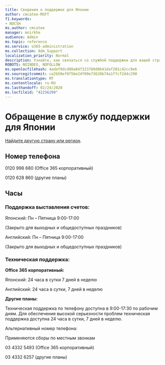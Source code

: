 ```yaml
---
title: Сведения о поддержке для Японии
author: cmcatee-MSFT
f1.keywords:
- NOCSH
ms.author: cmcatee
manager: mnirkhe
audience: Admin
ms.topic: reference
ms.service: o365-administration
ms.collection: Adm_Support
localization_priority: Normal
description: Узнайте, как связаться со службой поддержки для вашей страны или региона.
ROBOTS: NOINDEX, NOFOLLOW
ms.openlocfilehash: 4adef9dcd98a84f323789d0641daf201c42cc9e6
ms.sourcegitcommit: ca2b58ef8f5be24f09e73620b74a1ffcf2d4c290
ms.translationtype: MT
ms.contentlocale: ru-RU
ms.lasthandoff: 02/24/2020
ms.locfileid: "42256299"
---
```

# <a name="contact-support-for-japan"></a>Обращение в службу поддержки для Японии

[Найдите другую страну или регион](../contact-support-for-business-products.md).

## <a name="phone-number"></a>Номер телефона
0120 996 680 (Office 365 корпоративный)

0120 628 860 (другие планы)

## <a name="hours"></a>Часы
### <a name="billing-support"></a>Поддержка выставления счетов:

Японский: Пн – Пятница 9:00-17:00

(Закрыто для выходных и общедоступных праздников)

Английский: Пн – Пятница 9:00-17:00

(Закрыто для выходных и общедоступных праздников)

### <a name="technical-support"></a>Техническая поддержка:

**Office 365 корпоративный:**

Японский: 24 часа в сутки 7 дней в неделю

Английский: 24 часа в сутки, 7 дней в неделю

**Другие планы:**

Техническая поддержка по телефону доступна в 9:00-17:30 по рабочим дням. Для обеспечения высокой серьезности проблем техническая поддержка доступна 24 часа в сутки, 7 дней в неделю.

Альтернативный номер телефона:

Применяются сборы по местным звонкам

03 4332 5493 (Office 365 корпоративный)

03 4332 6257 (другие планы)